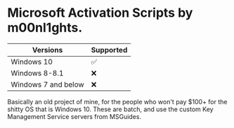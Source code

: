 # Microsoft Activation Scripts by m00nl1ghts.


| Versions | Supported         |
| ------- | ------------------ |
|   Windows 10   | :white_check_mark: |
| Windows 8-8.1 | ❌ |
| Windows 7 and below | ❌ |

Basically an old project of mine, for the people who won't pay $100+ for the shitty OS that is Windows 10.
These are batch, and use the custom Key Management Service servers from MSGuides.


